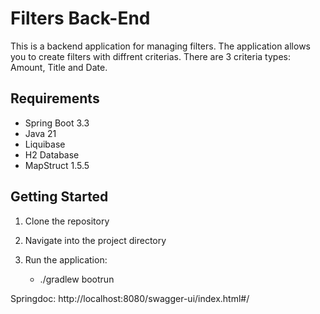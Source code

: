 # Filters Back-End

This is a backend application for managing filters. The application allows you to create filters with diffrent 
criterias. There are 3 criteria types: Amount, Title and Date.

## Requirements

- Spring Boot 3.3
- Java 21
- Liquibase
- H2 Database
- MapStruct 1.5.5

## Getting Started

1. Clone the repository

2. Navigate into the project directory

3. Run the application:
    - ./gradlew bootrun

Springdoc: http://localhost:8080/swagger-ui/index.html#/
